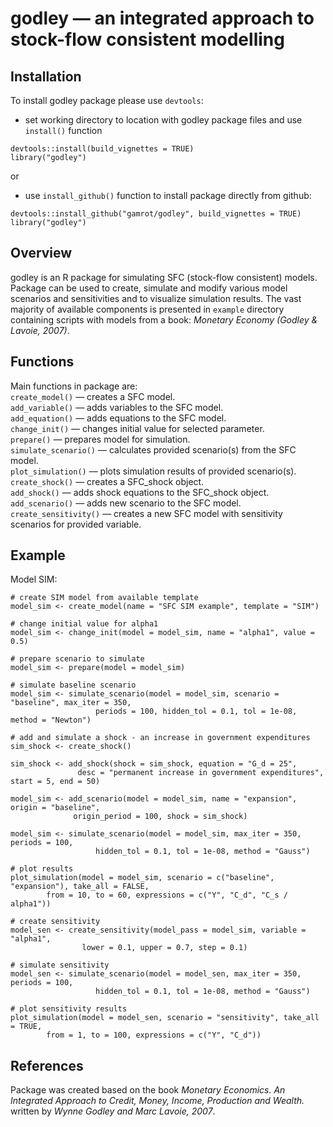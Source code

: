 # godley — an integrated approach to stock-flow consistent modelling

## Installation
To install godley package please use ```devtools```:
- set working directory to location with godley package files and use  ```install()``` function 
```
devtools::install(build_vignettes = TRUE)
library("godley")
```
or
- use ```install_github()``` function to install package directly from github:
```
devtools::install_github("gamrot/godley", build_vignettes = TRUE)
library("godley")
```

## Overview
godley is an R package for simulating SFC (stock-flow consistent) models. Package can be used to create, simulate and modify various model scenarios and sensitivities and to visualize simulation results. The vast majority of available components is presented in `example` directory containing scripts with models from a book: *Monetary Economy (Godley & Lavoie, 2007)*.

## Functions
Main functions in package are: \
```create_model()``` — creates a SFC model. \
```add_variable()``` — adds variables to the SFC model. \
```add_equation()``` — adds equations to the SFC model. \
```change_init()``` — changes initial value for selected parameter. \
```prepare()``` — prepares model for simulation. \
```simulate_scenario()``` — calculates provided scenario(s) from the SFC model. \
```plot_simulation()``` — plots simulation results of provided scenario(s). \
```create_shock()``` — creates a SFC_shock object. \
```add_shock()``` — adds shock equations to the SFC_shock object. \
```add_scenario()``` — adds new scenario to the SFC model. \
```create_sensitivity()``` — creates a new SFC model with sensitivity scenarios for provided variable. 

## Example
Model SIM:
```
# create SIM model from available template
model_sim <- create_model(name = "SFC SIM example", template = "SIM")

# change initial value for alpha1
model_sim <- change_init(model = model_sim, name = "alpha1", value = 0.5)

# prepare scenario to simulate
model_sim <- prepare(model = model_sim) 

# simulate baseline scenario
model_sim <- simulate_scenario(model = model_sim, scenario = "baseline", max_iter = 350, 
			       periods = 100, hidden_tol = 0.1, tol = 1e-08, method = "Newton")

# add and simulate a shock - an increase in government expenditures
sim_shock <- create_shock() 

sim_shock <- add_shock(shock = sim_shock, equation = "G_d = 25", 
		       desc = "permanent increase in government expenditures", start = 5, end = 50)

model_sim <- add_scenario(model = model_sim, name = "expansion", origin = "baseline", 
			  origin_period = 100, shock = sim_shock)

model_sim <- simulate_scenario(model = model_sim, max_iter = 350, periods = 100, 
			       hidden_tol = 0.1, tol = 1e-08, method = "Gauss")

# plot results
plot_simulation(model = model_sim, scenario = c("baseline", "expansion"), take_all = FALSE, 
		from = 10, to = 60, expressions = c("Y", "C_d", "C_s / alpha1"))

# create sensitivity
model_sen <- create_sensitivity(model_pass = model_sim, variable = "alpha1", 
				lower = 0.1, upper = 0.7, step = 0.1)

# simulate sensitivity
model_sen <- simulate_scenario(model = model_sen, max_iter = 350, periods = 100, 
			       hidden_tol = 0.1, tol = 1e-08, method = "Gauss")

# plot sensitivity results
plot_simulation(model = model_sen, scenario = "sensitivity", take_all = TRUE, 
		from = 1, to = 100, expressions = c("Y", "C_d"))
```

## References
Package was created based on the book *Monetary Economics. An Integrated Approach to Credit, Money, Income, Production and Wealth.*  written by *Wynne Godley and Marc Lavoie, 2007*.
